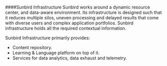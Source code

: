 ####Sunbird Infrastructure 
Sunbird works around a dynamic resource center, and data-aware environment. Its infrastructure is designed such that it reduces multiple silos, uneven processing and delayed results that come with diverse users and complex application portfolios. Sunbird infrastructure holds all the required contextual information. 

Sunbird Infrastructure primarily provides:

+ Content repository. 
+ Learning & Language platform on top of it.
+ Services for data analytics, data exhaust and telemetry.